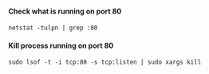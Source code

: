 #### Check what is running on port 80
`netstat -tulpn | grep :80`
#### Kill process running on port 80
`sudo lsof -t -i tcp:80 -s tcp:listen | sudo xargs kill`